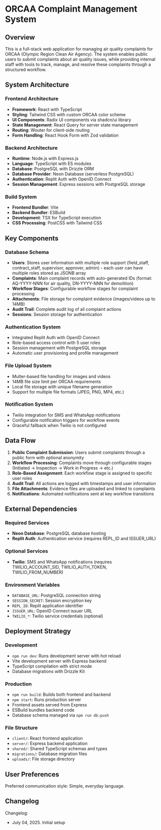 # ORCAA Complaint Management System

## Overview

This is a full-stack web application for managing air quality complaints for ORCAA (Olympic Region Clean Air Agency). The system enables public users to submit complaints about air quality issues, while providing internal staff with tools to track, manage, and resolve these complaints through a structured workflow.

## System Architecture

### Frontend Architecture
- **Framework**: React with TypeScript
- **Styling**: Tailwind CSS with custom ORCAA color scheme
- **UI Components**: Radix UI components via shadcn/ui library
- **State Management**: React Query for server state management
- **Routing**: Wouter for client-side routing
- **Form Handling**: React Hook Form with Zod validation

### Backend Architecture
- **Runtime**: Node.js with Express.js
- **Language**: TypeScript with ES modules
- **Database**: PostgreSQL with Drizzle ORM
- **Database Provider**: Neon Database (serverless PostgreSQL)
- **Authentication**: Replit Auth with OpenID Connect
- **Session Management**: Express sessions with PostgreSQL storage

### Build System
- **Frontend Bundler**: Vite
- **Backend Bundler**: ESBuild
- **Development**: TSX for TypeScript execution
- **CSS Processing**: PostCSS with Tailwind CSS

## Key Components

### Database Schema
- **Users**: Stores user information with multiple role support (field_staff, contract_staff, supervisor, approver, admin) - each user can have multiple roles stored as JSONB array
- **Complaints**: Main complaint records with auto-generated IDs (format: AQ-YYYY-NNN for air quality, DN-YYYY-NNN for demolition)
- **Workflow Stages**: Configurable workflow stages for complaint processing
- **Attachments**: File storage for complaint evidence (images/videos up to 14MB)
- **Audit Trail**: Complete audit log of all complaint actions
- **Sessions**: Session storage for authentication

### Authentication System
- Integrated Replit Auth with OpenID Connect
- Role-based access control with 5 user roles
- Session management with PostgreSQL storage
- Automatic user provisioning and profile management

### File Upload System
- Multer-based file handling for images and videos
- 14MB file size limit per ORCAA requirements
- Local file storage with unique filename generation
- Support for multiple file formats (JPEG, PNG, MP4, etc.)

### Notification System
- Twilio integration for SMS and WhatsApp notifications
- Configurable notification triggers for workflow events
- Graceful fallback when Twilio is not configured

## Data Flow

1. **Public Complaint Submission**: Users submit complaints through a public form with optional anonymity
2. **Workflow Processing**: Complaints move through configurable stages (Initiated → Inspection → Work in Progress → etc.)
3. **Role-Based Assignment**: Each workflow stage is assigned to specific user roles
4. **Audit Trail**: All actions are logged with timestamps and user information
5. **File Attachments**: Evidence files are uploaded and linked to complaints
6. **Notifications**: Automated notifications sent at key workflow transitions

## External Dependencies

### Required Services
- **Neon Database**: PostgreSQL database hosting
- **Replit Auth**: Authentication service (requires REPL_ID and ISSUER_URL)

### Optional Services
- **Twilio**: SMS and WhatsApp notifications (requires TWILIO_ACCOUNT_SID, TWILIO_AUTH_TOKEN, TWILIO_FROM_NUMBER)

### Environment Variables
- `DATABASE_URL`: PostgreSQL connection string
- `SESSION_SECRET`: Session encryption key
- `REPL_ID`: Replit application identifier
- `ISSUER_URL`: OpenID Connect issuer URL
- `TWILIO_*`: Twilio service credentials (optional)

## Deployment Strategy

### Development
- `npm run dev`: Runs development server with hot reload
- Vite development server with Express backend
- TypeScript compilation with strict mode
- Database migrations with Drizzle Kit

### Production
- `npm run build`: Builds both frontend and backend
- `npm start`: Runs production server
- Frontend assets served from Express
- ESBuild bundles backend code
- Database schema managed via `npm run db:push`

### File Structure
- `client/`: React frontend application
- `server/`: Express backend application
- `shared/`: Shared TypeScript schemas and types
- `migrations/`: Database migration files
- `uploads/`: File storage directory

## User Preferences

Preferred communication style: Simple, everyday language.

## Changelog

Changelog:
- July 04, 2025. Initial setup